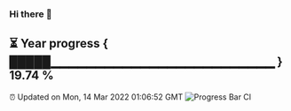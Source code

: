### Hi there 👋
⏳ Year progress { █████▁▁▁▁▁▁▁▁▁▁▁▁▁▁▁▁▁▁▁▁▁▁▁▁▁ } 19.74 %
---
⏰ Updated on Mon, 14 Mar 2022 01:06:52 GMT
![Progress Bar CI](https://github.com/liununu/liununu/workflows/Progress%20Bar%20CI/badge.svg)
